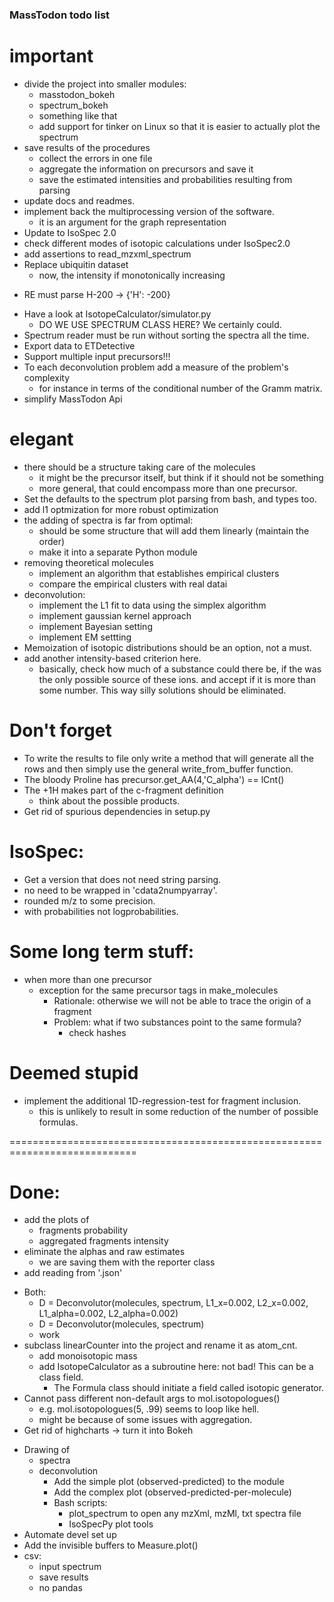### MassTodon todo list

# important
+ divide the project into smaller modules:
    + masstodon_bokeh
    + spectrum_bokeh
    + something like that
    + add support for tinker on Linux
    so that it is easier to actually plot the spectrum
+ save results of the procedures
    + collect the errors in one file
    + aggregate the information on precursors and save it
    + save the estimated intensities and probabilities resulting from parsing
+ update docs and readmes.
+ implement back the multiprocessing version of the software.
    + it is an argument for the graph representation
+ Update to IsoSpec 2.0
+ check different modes of isotopic calculations under IsoSpec2.0
+ add assertions to read_mzxml_spectrum
+ Replace ubiquitin dataset
    * now, the intensity if monotonically increasing
* RE must parse H-200 -> {'H': -200}
+ Have a look at IsotopeCalculator/simulator.py
    + DO WE USE SPECTRUM CLASS HERE? We certainly could.
+ Spectrum reader must be run without sorting the spectra all the time.
+ Export data to ETDetective
+ Support multiple input precursors!!!
+ To each deconvolution problem add a measure of the problem's complexity
    + for instance in terms of the conditional number of the Gramm matrix.
+ simplify MassTodon Api

# elegant
+ there should be a structure taking care of the molecules
    + it might be the precursor itself, but think if it should not be something
    + more general, that could encompass more than one precursor.
+ Set the defaults to the spectrum plot parsing from bash, and types too.
+ add l1 optmization for more robust optimization
+ the adding of spectra is far from optimal:
    + should be some structure that will add them linearly (maintain the order)
    + make it into a separate Python module
+ removing theoretical molecules
    + implement an algorithm that establishes empirical clusters
    + compare the empirical clusters with real datai
+ deconvolution:
    + implement the L1 fit to data using the simplex algorithm
    + implement gaussian kernel approach
    + implement Bayesian setting
    + implement EM settting
+ Memoization of isotopic distributions should be an option, not a must.
+ add another intensity-based criterion here.
    + basically, check how much of a substance could there be, if the was the only possible source of these ions. and accept if it is more than some number. This way silly solutions should be eliminated.

# Don't forget
+ To write the results to file only write a method that will generate all the rows and then simply use the general write_from_buffer function.
+ The bloody Proline has precursor.get_AA(4,'C_alpha') == lCnt()
+ The +1H makes part of the c-fragment definition
    + think about the possible products.
+ Get rid of spurious dependencies in setup.py

# IsoSpec:
+ Get a version that does not need string parsing.
+ no need to be wrapped in 'cdata2numpyarray'.
+ rounded m/z to some precision.
+ with probabilities not logprobabilities.

# Some long term stuff:
+ when more than one precursor
    + exception for the same precursor tags in make_molecules
        + Rationale: otherwise we will not be able to trace the origin of a fragment
        + Problem: what if two substances point to the same formula?
            + check hashes


# Deemed stupid
+ implement the additional 1D-regression-test for fragment inclusion.
    + this is unlikely to result in some reduction of the number of possible formulas.

============================================================================
# Done:
+ add the plots of
    + fragments probability
    + aggregated fragments intensity
+ eliminate the alphas and raw estimates
    + we are saving them with the reporter class
+ add reading from '.json'
* Both:
    * D = Deconvolutor(molecules, spectrum, L1_x=0.002, L2_x=0.002, L1_alpha=0.002, L2_alpha=0.002)
    * D = Deconvolutor(molecules, spectrum)
    * work
* subclass linearCounter into the project and rename it as atom_cnt.
    * add monoisotopic mass
    * add IsotopeCalculator as a subroutine here: not bad! This can be a class field.
        * The Formula class should initiate a field called isotopic generator.
* Cannot pass different non-default args to mol.isotopologues()
    * e.g. mol.isotopologues(5, .99) seems to loop like hell.
    * might be because of some issues with aggregation.
* Get rid of highcharts -> turn it into Bokeh
+ Drawing of
    * spectra
    + deconvolution
        + Add the simple plot (observed-predicted) to the module
        + Add the complex plot (observed-predicted-per-molecule)
        + Bash scripts:
            + plot_spectrum to open any mzXml, mzMl, txt spectra file
            + IsoSpecPy plot tools
+ Automate devel set up
+ Add the invisible buffers to Measure.plot()
+ csv:
    + input spectrum
    * save results
    * no pandas
